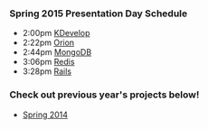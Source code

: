 ### Spring 2015 Presentation Day Schedule
- 2:00pm [KDevelop](/spring2015/kdevelop.html) 
- 2:22pm [Orion](/spring2015/orion.html)
- 2:44pm [MongoDB](/spring2015/mongo.html)
- 3:06pm [Redis](/spring2015/redis.html)
- 3:28pm [Rails](/spring2015/rails.html)

### Check out previous year's projects below!
- [Spring 2014](/spring2014/)